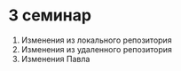 # 3 семинар
1. Изменения из локального репозитория
2. Изменения из удаленного репозитория
3. Изменения Павла